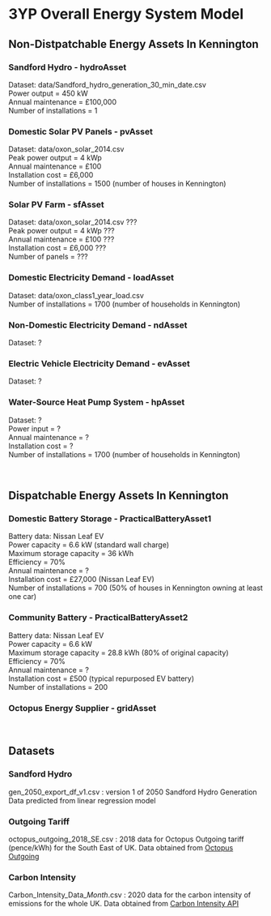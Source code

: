 # 3YP Overall Energy System Model

## Non-Distpatchable Energy Assets In Kennington

### Sandford Hydro - hydroAsset
Dataset: data/Sandford_hydro_generation_30_min_date.csv
<br />
Power output = 450 kW
<br />
Annual maintenance = £100,000
<br />
Number of installations = 1

### Domestic Solar PV Panels - pvAsset
Dataset: data/oxon_solar_2014.csv
<br />
Peak power output = 4 kWp
<br />
Annual maintenance = £100
<br />
Installation cost = £6,000
<br />
Number of installations = 1500 (number of houses in Kennington)

### Solar PV Farm - sfAsset
Dataset: data/oxon_solar_2014.csv ???
<br />
Peak power output = 4 kWp ???
<br />
Annual maintenance = £100 ???
<br />
Installation cost = £6,000 ???
<br />
Number of panels = ???

### Domestic Electricity Demand - loadAsset
Dataset: data/oxon_class1_year_load.csv
<br />
Number of installations = 1700 (number of households in Kennington)

### Non-Domestic Electricity Demand - ndAsset
Dataset: ?

### Electric Vehicle Electricity Demand - evAsset
Dataset: ?

### Water-Source Heat Pump System - hpAsset
Dataset: ?
<br />
Power input = ?
<br />
Annual maintenance = ?
<br />
Installation cost = ?
<br />
Number of installations = 1700 (number of households in Kennington)

<br />

## Dispatchable Energy Assets In Kennington

### Domestic Battery Storage - PracticalBatteryAsset1
Battery data: Nissan Leaf EV
<br />
Power capacity = 6.6 kW (standard wall charge)
<br />
Maximum storage capacity = 36 kWh
<br />
Efficiency = 70%
<br />
Annual maintenance = ?
<br />
Installation cost = £27,000 (Nissan Leaf EV)
<br />
Number of installations = 700 (50% of houses in Kennington owning at least one car)

### Community Battery - PracticalBatteryAsset2
Battery data: Nissan Leaf EV
<br />
Power capacity = 6.6 kW
<br />
Maximum storage capacity = 28.8 kWh (80% of original capacity)
<br />
Efficiency = 70%
<br />
Annual maintenance = ?
<br />
Installation cost = £500 (typical repurposed EV battery)
<br />
Number of installations = 200

### Octopus Energy Supplier - gridAsset

<br />

## Datasets

### Sandford Hydro
gen_2050_export_df_v1.csv : version 1 of 2050 Sandford Hydro Generation Data predicted from linear regression model

### Outgoing Tariff
octopus_outgoing_2018_SE.csv : 2018 data for Octopus Outgoing tariff (pence/kWh) for the South East of UK. Data obtained from <a href="https://octopus.energy/blog/outgoing/">Octopus Outgoing</a>

### Carbon Intensity
Carbon_Intensity_Data_*Month*.csv : 2020 data for the carbon intensity of emissions for the whole UK. Data obtained from <a href="https://carbonintensity.org.uk/">Carbon Intensity API</a>
